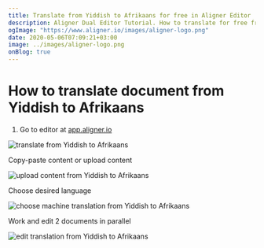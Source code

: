```yaml
---
title: Translate from Yiddish to Afrikaans for free in Aligner Editor
description: Aligner Dual Editor Tutorial. How to translate for free from Yiddish to Afrikaans. Aligner is multilingual document management platform. 
ogImage: "https://www.aligner.io/images/aligner-logo.png"
date: 2020-05-06T07:09:21+03:00
image: ../images/aligner-logo.png
onBlog: true
---
```


# How to translate document from Yiddish to Afrikaans

1. Go to editor at [app.aligner.io](https://app.aligner.io "Aligner App web page")

![translate from Yiddish to Afrikaans](../aligner-blank-editor.png "translate from Yiddish to Afrikaans")

Copy-paste content or upload content

![upload content from Yiddish to Afrikaans](../aligner-uploaded-document.png "upload content from Yiddish to Afrikaans")

Choose desired language

![choose machine translation from Yiddish to Afrikaans](../aligner-language-dropdown.png "choose machine translation from Yiddish to Afrikaans")

Work and edit 2 documents in parallel

![edit translation from Yiddish to Afrikaans](../aligner-double-sitded-editor.png "edit translation from Yiddish to Afrikaans")

